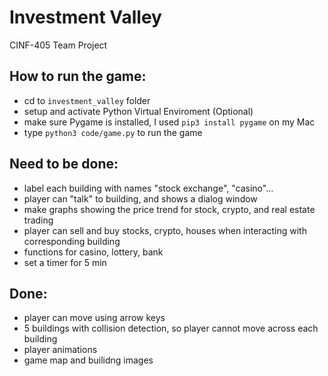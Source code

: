 # Investment Valley
CINF-405 Team Project

## How to run the game:
- cd to  `investment_valley`  folder
- setup and activate Python Virtual Enviroment (Optional)
- make sure Pygame is installed, I used `pip3 install pygame` on my Mac
- type  `python3 code/game.py`  to run the game

## Need to be done:
- label each building with names "stock exchange", "casino"...
- player can "talk" to building, and shows a dialog window
- make graphs showing the price trend for stock, crypto, and real estate trading
- player can sell and buy stocks, crypto, houses when interacting with corresponding building
- functions for casino, lottery, bank
- set a timer for 5 min

## Done: 
- player can move using arrow keys
- 5 buildings with collision detection, so player cannot move across each building
- player animations
- game map and builidng images
